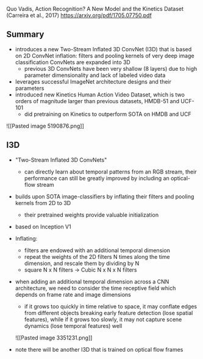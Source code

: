 Quo Vadis, Action Recognition? A New Model and the Kinetics Dataset (Carreira et al., 2017)
https://arxiv.org/pdf/1705.07750.pdf

## Summary
- introduces a new Two-Stream Inflated 3D ConvNet (I3D) that is based on 2D ConvNet inflation: filters and pooling kernels of very deep image classification ConvNets are expanded into 3D
	- previous 3D ConvNets have been very shallow (8 layers) due to high parameter dimensionality and lack of labeled video data
- leverages successful ImageNet architecture designs and their parameters
- introduced new Kinetics Human Action Video Dataset, which is two orders of magnitude larger than previous datasets, HMDB-51 and UCF-101 
	- did pretraining on Kinetics to outperform SOTA on HMDB and UCF

![[Pasted image 5190876.png]]
	
## I3D
- "Two-Stream Inflated 3D ConvNets"
	- can directly learn about temporal patterns from an RGB stream, their performance can still be greatly improved by including an optical-flow stream
- builds upon SOTA image-classifiers by inflating their filters and pooling kernels from 2D to 3D 
	- their pretrained weights provide valuable initialization
- based on Inception V1 
- Inflating: 
	- filters are endowed with an additional  temporal dimension
	- repeat the weights of the 2D filters N times along the time dimension, and rescale them by dividing by N 
	- square N x N filters -> Cubic N x N x N filters
- when adding an additional temporal dimension across a CNN architecture, we need to consider the time receptive field which depends on frame rate and image dimensions
	- if it grows too quickly in time relative to space, it may conflate edges from different objects breaking early feature detection (lose spatial features), while if it grows too slowly, it may not capture scene dynamics (lose temporal features) well
	
	![[Pasted image 3351231.png]]
- note there will be another I3D that is trained on optical flow frames